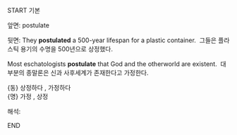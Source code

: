 START
기본

앞면:
postulate


뒷면:
They **postulated** a 500-year lifespan for a plastic container. 
그들은 플라스틱 용기의 수명을 500년으로 상정했다.

Most eschatologists **postulate** that God and the otherworld are existent. 
대부분의 종말론은 신과 사후세계가 존재한다고 가정한다.

{동} 상정하다 , 가정하다  
{명} 가정 , 상정  

해석:
<!--ID: 1699171595035-->
END